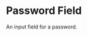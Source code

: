 # Password Field

An input field for a password.

<ComponentPreview name="password-field/examples/main" />

<!-- @include: ./password-field-meta.md -->